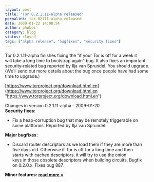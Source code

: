 ```yaml
---
layout: post
title: "Tor 0.2.1.11-alpha released"
permalink: tor-02111-alpha-released
date: 2009-01-22 14:08:54
author: phobos
category: blog
status: closed
tags: ["alpha release", "bugfixes", "security fixes"]
---
```


Tor 0.2.1.11-alpha finishes fixing the "if your Tor is off for a week it  
 will take a long time to bootstrap again" bug. It also fixes an important  
 security-related bug reported by Ilja van Sprundel. You should upgrade.  
 (We'll send out more details about the bug once people have had some  
 time to upgrade.)

[https://www.torproject.org/download.html.en](https://www.torproject.org/download.html.en "https://www.torproject.org/download.html.en")

Changes in version 0.2.1.11-alpha - 2009-01-20  
 **Security fixes:**

-   Fix a heap-corruption bug that may be remotely triggerable on  
     some platforms. Reported by Ilja van Sprundel.

**Major bugfixes:**

-   Discard router descriptors as we load them if they are more than  
     five days old. Otherwise if Tor is off for a long time and then  
     starts with cached descriptors, it will try to use the onion  
     keys in those obsolete descriptors when building circuits. Bugfix  
     on 0.2.0.x. Fixes bug 887.

**Minor features:** [**read more »**](https://blog.torproject.org/blog/tor-0.2.1.11-alpha-released)
